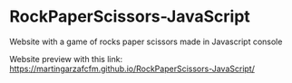 # RockPaperScissors-JavaScript
Website with a game of rocks paper scissors made in Javascript console 


Website preview with this link: https://martingarzafcfm.github.io/RockPaperScissors-JavaScript/
